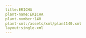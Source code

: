 ```yaml
---
title:ERICHA
plant-name:ERICHA
plant-number:140
plant-xml:/assets/xml/plant140.xml
layout:single-xml
---
```

